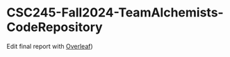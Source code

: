 # CSC245-Fall2024-TeamAlchemists-CodeRepository
Edit final report with [Overleaf](https://www.overleaf.com/9115683215npbpwvgrswkq#97b01b))
